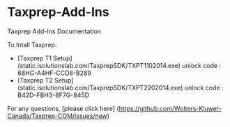 # Taxprep-Add-Ins
Taxprep Add-Ins Documentation

To Intall Taxprep:
- [Taxprep T1 Setup] (static.isolutionslab.com/TaxprepSDK/TXPT1102014.exe) unlock code : 68HG-A4HF-CCD8-B289
- [Taxprep T2 Setup] (static.isolutionslab.com/TaxprepSDK/TXPT2202014.exe) unlock code : B42D-FBH3-8F7G-845D

For any questions, [please click here] (https://github.com/Wolters-Kluwer-Canada/Taxprep-COM/issues/new)
